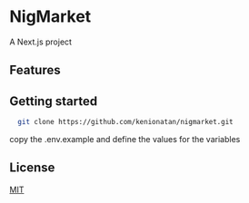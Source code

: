 # NigMarket

A Next.js project

## Features



## Getting started

```bash
  git clone https://github.com/kenionatan/nigmarket.git
```

copy the .env.example and define the values for the variables

## License

[MIT](https://choosealicense.com/licenses/mit/)
